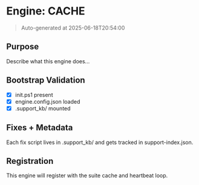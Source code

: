 ﻿# Engine: CACHE
> Auto-generated at 2025-06-18T20:54:00

## Purpose
Describe what this engine does...

## Bootstrap Validation
- [x] init.ps1 present
- [x] engine.config.json loaded
- [x] .support_kb/ mounted

## Fixes + Metadata
Each fix script lives in .support_kb/ and gets tracked in support-index.json.

## Registration
This engine will register with the suite cache and heartbeat loop.
